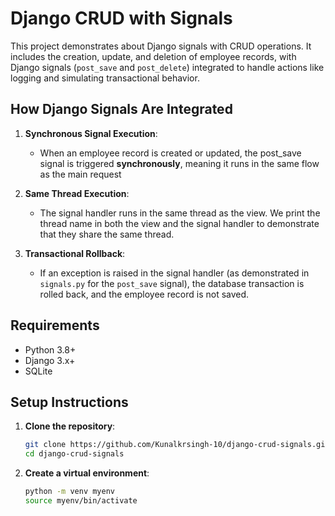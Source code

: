 # Django CRUD with Signals

This project demonstrates about  Django signals with CRUD operations. It includes the creation, update, and deletion of employee records, with Django signals (`post_save` and `post_delete`) integrated to handle actions like logging and simulating transactional behavior.

## How Django Signals Are Integrated

1. **Synchronous Signal Execution**:
    - When an employee record is created or updated, the post_save signal is triggered **synchronously**, meaning it runs in the same flow as the main request

2. **Same Thread Execution**:
    - The signal handler runs in the same thread as the view. We print the thread name in both the view and the signal handler to demonstrate that they share the same thread.

3. **Transactional Rollback**:
    - If an exception is raised in the signal handler (as demonstrated in `signals.py` for the `post_save` signal), the database transaction is rolled back, and the employee record is not saved.

## Requirements

- Python 3.8+
- Django 3.x+
- SQLite 
## Setup Instructions

1. **Clone the repository**:
    ```bash
    git clone https://github.com/Kunalkrsingh-10/django-crud-signals.git
    cd django-crud-signals
    ```

2. **Create a virtual environment**:
    ```bash
    python -m venv myenv
    source myenv/bin/activate  
    ```


